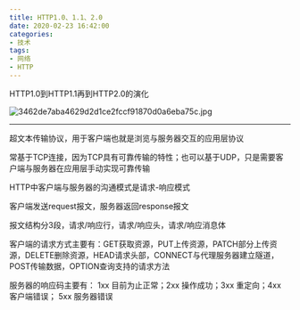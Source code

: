 ```yaml
---
title: HTTP1.0、1.1、2.0
date: 2020-02-23 16:42:00
categories: 
- 技术
tags:
- 网络
- HTTP
---
```


HTTP1.0到HTTP1.1再到HTTP2.0的演化

![3462de7aba4629d2d1ce2fccf91870d0a6eba75c.jpg](https://i.loli.net/2020/03/02/56kMrRL83NsquX1.jpg)

<!-- more -->

------

超文本传输协议，用于客户端也就是浏览与服务器交互的应用层协议

常基于TCP连接，因为TCP具有可靠传输的特性；也可以基于UDP，只是需要客户端与服务器在应用层手动实现可靠传输

HTTP中客户端与服务器的沟通模式是请求-响应模式

客户端发送request报文，服务器返回response报文

报文结构分3段，请求/响应行，请求/响应头，请求/响应消息体

客户端的请求方式主要有：GET获取资源，PUT上传资源，PATCH部分上传资源，DELETE删除资源，HEAD请求头部，CONNECT与代理服务器建立隧道，POST传输数据，OPTION查询支持的请求方法

服务器的响应码主要有：	1xx 目前为止正常；2xx 操作成功；3xx 重定向；4xx 客户端错误； 5xx 服务器错误

